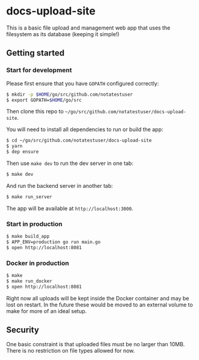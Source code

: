# docs-upload-site

This is a basic file upload and management web app that uses the filesystem as its database (keeping it simple!)

## Getting started

### Start for development

Please first ensure that you have `GOPATH` configured correctly:

```bash
$ mkdir -p $HOME/go/src/github.com/notatestuser
$ export GOPATH=$HOME/go/src
```

Then clone this repo to `~/go/src/github.com/notatestuser/docs-upload-site`.

You will need to install all dependencies to run or build the app:

```bash
$ cd ~/go/src/github.com/notatestuser/docs-upload-site
$ yarn
$ dep ensure
```

Then use `make dev` to run the dev server in one tab:

```bash
$ make dev
```

And run the backend server in another tab:

```bash
$ make run_server
```

The app will be available at `http://localhost:3000`.

### Start in production

```bash
$ make build_app
$ APP_ENV=production go run main.go
$ open http://localhost:8081
```

### Docker in production

```bash
$ make
$ make run_docker
$ open http://localhost:8081
```

Right now all uploads will be kept inside the Docker container and may be lost on restart. In the future these would be moved to an external volume to make for more of an ideal setup.

## Security

One basic constraint is that uploaded files must be no larger than 10MB. There is no restriction on file types allowed for now.

